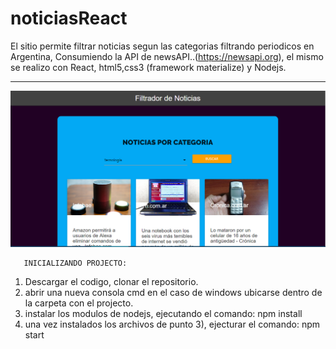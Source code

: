 # noticiasReact
El sitio permite filtrar noticias segun las categorias filtrando periodicos en Argentina, Consumiendo la API de newsAPI..(https://newsapi.org), el mismo se realizo con React, html5,css3 (framework materialize) y Nodejs.

_________________________________________________________________________________________

![Screenshot](screenshot.png)






       INICIALIZANDO PROJECTO:
 1) Descargar el codigo, clonar el repositorio.
 2) abrir una nueva consola cmd en el caso de windows ubicarse dentro de la carpeta con el projecto.
 3) instalar los modulos de nodejs, ejecutando el comando: npm install
 4) una vez instalados los archivos de punto 3), ejecturar el comando: npm start 
